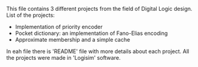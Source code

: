 This file contains 3 different projects from the field of Digital Logic design.
List of the projects:
  * Implementation of priority encoder
  * Pocket dictionary: an implementation of Fano-Elias encoding
  * Approximate membership and a simple cache

In eah file there is 'README' file with more details about each project.
All the projects were made in 'Logisim' software.
